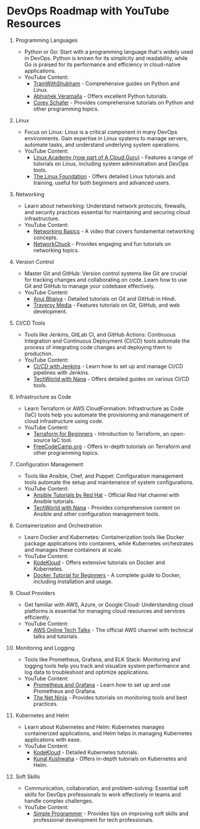 # DevOps Roadmap with YouTube Resources

1. Programming Languages
   - Python or Go: Start with a programming language that's widely used in DevOps. Python is known for its simplicity and readability, while Go is praised for its performance and efficiency in cloud-native applications.
   - YouTube Content:
     - [TrainWithShubham](https://www.youtube.com/@TrainWithShubham) - Comprehensive guides on Python and Linux.
     - [Abhishek Veramalla](https://www.youtube.com/@AbhishekVeeramalla) - Offers excellent Python tutorials.
     - [Corey Schafer](https://www.youtube.com/user/schafer5) - Provides comprehensive tutorials on Python and other programming topics.

2. Linux
   - Focus on Linux: Linux is a critical component in many DevOps environments. Gain expertise in Linux systems to manage servers, automate tasks, and understand underlying system operations.
   - YouTube Content:
     - [Linux Academy (now part of A Cloud Guru)](https://www.youtube.com/c/ACloudGuru) - Features a range of tutorials on Linux, including system administration and DevOps tools.
     - [The Linux Foundation](https://www.youtube.com/c/TheLinuxFoundation) - Offers detailed Linux tutorials and training, useful for both beginners and advanced users.

3. Networking
   - Learn about networking: Understand network protocols, firewalls, and security practices essential for maintaining and securing cloud infrastructure.
   - YouTube Content:
     - [Networking Basics](https://www.youtube.com/watch?v=8RFZZvlgbHk) - A video that covers fundamental networking concepts.
     - [NetworkChuck](https://www.youtube.com/channel/UC2K1E6d7K5ys3bJvV03YJZA) - Provides engaging and fun tutorials on networking topics.

4. Version Control
   - Master Git and GitHub: Version control systems like Git are crucial for tracking changes and collaborating on code. Learn how to use Git and GitHub to manage your codebase effectively.
   - YouTube Content:
     - [Anuj Bhaiya](https://youtu.be/uaeKhfhYE0U?si=MaA3LgCdbapgEOFF) - Detailed tutorials on Git and GitHub in Hindi.
     - [Traversy Media](https://www.youtube.com/user/TechGuyWeb) - Features tutorials on Git, GitHub, and web development.

5. CI/CD Tools
   - Tools like Jenkins, GitLab CI, and GitHub Actions: Continuous Integration and Continuous Deployment (CI/CD) tools automate the process of integrating code changes and deploying them to production.
   - YouTube Content:
     - [CI/CD with Jenkins](https://www.youtube.com/watch?v=ELdLz1qCdJQ) - Learn how to set up and manage CI/CD pipelines with Jenkins.
     - [TechWorld with Nana](https://www.youtube.com/channel/UCdngmbVKX1Tgre699-XLmE) - Offers detailed guides on various CI/CD tools.

6. Infrastructure as Code
   - Learn Terraform or AWS CloudFormation: Infrastructure as Code (IaC) tools help you automate the provisioning and management of cloud infrastructure using code.
   - YouTube Content:
     - [Terraform for Beginners](https://www.youtube.com/watch?v=7xngnjfIlK4) - Introduction to Terraform, an open-source IaC tool.
     - [FreeCodeCamp.org](https://www.youtube.com/c/Freecodecamp) - Offers in-depth tutorials on Terraform and other programming topics.

7. Configuration Management
   - Tools like Ansible, Chef, and Puppet: Configuration management tools automate the setup and maintenance of system configurations.
   - YouTube Content:
     - [Ansible Tutorials by Red Hat](https://www.youtube.com/user/redhatvideos) - Official Red Hat channel with Ansible tutorials.
     - [TechWorld with Nana](https://www.youtube.com/@TechWorldwithNana) - Provides comprehensive content on Ansible and other configuration management tools.

8. Containerization and Orchestration
   - Learn Docker and Kubernetes: Containerization tools like Docker package applications into containers, while Kubernetes orchestrates and manages these containers at scale.
   - YouTube Content:
     - [KodeKloud](https://www.youtube.com/@KodeKloud) - Offers extensive tutorials on Docker and Kubernetes.
     - [Docker Tutorial for Beginners](https://www.youtube.com/watch?v=fqMOX6JJhGo) - A complete guide to Docker, including installation and usage.

9. Cloud Providers
   - Get familiar with AWS, Azure, or Google Cloud: Understanding cloud platforms is essential for managing cloud resources and services efficiently.
   - YouTube Content:
     - [AWS Online Tech Talks](https://www.youtube.com/user/AmazonWebServices) - The official AWS channel with technical talks and tutorials.

10. Monitoring and Logging
    - Tools like Prometheus, Grafana, and ELK Stack: Monitoring and logging tools help you track and visualize system performance and log data to troubleshoot and optimize applications.
    - YouTube Content:
      - [Prometheus and Grafana](https://www.youtube.com/watch?v=h4Sl21AKiDg) - Learn how to set up and use Prometheus and Grafana.
      - [The Net Ninja](https://www.youtube.com/c/TheNetNinja) - Provides tutorials on monitoring tools and best practices.

11. Kubernetes and Helm
    - Learn about Kubernetes and Helm: Kubernetes manages containerized applications, and Helm helps in managing Kubernetes applications with ease.
    - YouTube Content:
      - [KodeKloud](https://www.youtube.com/@KodeKloud) - Detailed Kubernetes tutorials.
      - [Kunal Kushwaha](https://www.youtube.com/c/KunalKushwaha) - Offers in-depth tutorials on Kubernetes and Helm.

12. Soft Skills
    - Communication, collaboration, and problem-solving: Essential soft skills for DevOps professionals to work effectively in teams and handle complex challenges.
    - YouTube Content:
      - [Simple Programmer](https://www.youtube.com/user/simpleprogrammer) - Provides tips on improving soft skills and professional development for tech professionals.
